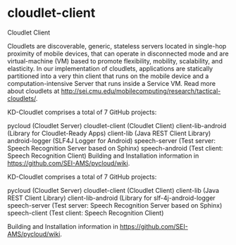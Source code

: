 # cloudlet-client
Cloudlet Client

Cloudlets are discoverable, generic, stateless servers located in single-hop proximity of mobile devices, that can operate in disconnected mode and are virtual-machine (VM) based to promote flexibility, mobility, scalability, and elasticity. In our implementation of cloudlets, applications are statically partitioned into a very thin client that runs on the mobile device and a computation-intensive Server that runs inside a Service VM. Read more about cloudlets at http://sei.cmu.edu/mobilecomputing/research/tactical-cloudlets/.

KD-Cloudlet comprises a total of 7 GitHub projects:

pycloud (Cloudlet Server)
cloudlet-client (Cloudlet Client)
client-lib-android (Library for Cloudlet-Ready Apps)
client-lib (Java REST Client Library)
android-logger (SLF4J Logger for Android)
speech-server (Test server: Speech Recognition Server based on Sphinx)
speech-android (Test client: Speech Recognition Client)
Building and Installation information in https://github.com/SEI-AMS/pycloud/wiki.

KD-Cloudlet comprises a total of 7 GitHub projects:

pycloud (Cloudlet Server)
cloudlet-client (Cloudlet Client)
client-lib (Java REST Client Library)
client-lib-android (Library for 
slf-4j-android-logger
speech-server (Test server: Speech Recognition Server based on Sphinx)
speech-client (Test client: Speech Recognition Client)

Building and Installation information in https://github.com/SEI-AMS/pycloud/wiki.
